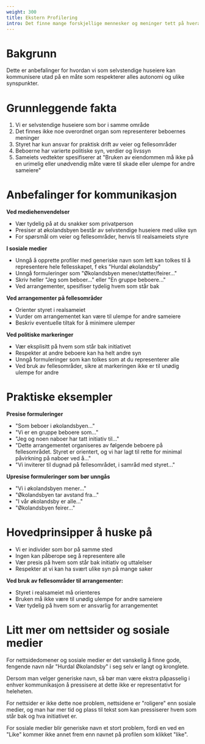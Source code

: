 ```yaml
---
weight: 300
title: Ekstern Profilering
intro: Det finne mange forskjellige mennesker og meninger tett på hverandre i økolandsbyen.
---
```


# Bakgrunn

Dette er anbefalinger for hvordan vi som selvstendige huseiere kan kommunisere utad på en måte som respekterer alles autonomi og ulike synspunkter.

# Grunnleggende fakta

1. Vi er selvstendige huseiere som bor i samme område
2. Det finnes ikke noe overordnet organ som representerer beboernes meninger
3. Styret har kun ansvar for praktisk drift av veier og fellesområder
4. Beboerne har varierte politiske syn, verdier og livssyn
5. Sameiets vedtekter spesifiserer at "Bruken av eiendommen må ikke på en urimelig eller unødvendig måte være til skade eller ulempe for andre sameiere"

# Anbefalinger for kommunikasjon

**Ved mediehenvendelser**

- Vær tydelig på at du snakker som privatperson
- Presiser at økolandsbyen består av selvstendige huseiere med ulike syn
- For spørsmål om veier og fellesområder, henvis til realsameiets styre

**I sosiale medier**

- Unngå å opprette profiler med generiske navn som lett kan tolkes til å representere hele fellesskapet, f eks "Hurdal økolandsby"
- Unngå formuleringer som "Økolandsbyen mener/støtter/feirer..."
- Skriv heller "Jeg som beboer..." eller "En gruppe beboere..."
- Ved arrangementer, spesifiser tydelig hvem som står bak

**Ved arrangementer på fellesområder**

- Orienter styret i realsameiet
- Vurder om arrangementet kan være til ulempe for andre sameiere
- Beskriv eventuelle tiltak for å minimere ulemper

**Ved politiske markeringer**

- Vær eksplisitt på hvem som står bak initiativet
- Respekter at andre beboere kan ha helt andre syn
- Unngå formuleringer som kan tolkes som at du representerer alle
- Ved bruk av fellesområder, sikre at markeringen ikke er til unødig ulempe for andre

# Praktiske eksempler

**Presise formuleringer**

- "Som beboer i økolandsbyen..."
- "Vi er en gruppe beboere som..."
- "Jeg og noen naboer har tatt initiativ til..."
- "Dette arrangementet organiseres av følgende beboere på fellesområdet. Styret er orientert, og vi har lagt til rette for minimal påvirkning på naboer ved å..."
- "Vi inviterer til dugnad på fellesområdet, i samråd med styret..."

**Upresise formuleringer som bør unngås**

- "Vi i økolandsbyen mener..."
- "Økolandsbyen tar avstand fra..."
- "I vår økolandsby er alle..."
- "Økolandsbyen feirer..."

# Hovedprinsipper å huske på

- Vi er individer som bor på samme sted
- Ingen kan påberope seg å representere alle
- Vær presis på hvem som står bak initiativ og uttalelser
- Respekter at vi kan ha svært ulike syn på mange saker
  
**Ved bruk av fellesområder til arrangementer:**

- Styret i realsameiet må orienteres
- Bruken må ikke være til unødig ulempe for andre sameiere
- Vær tydelig på hvem som er ansvarlig for arrangementet

# Litt mer om nettsider og sosiale medier

For nettsidedomener og sosiale medier er det vanskelig å finne gode, fengende navn når "Hurdal Økolandsby" i seg selv er langt og kronglete.

Dersom man velger generiske navn, så bør man være ekstra påpasselig i enhver kommunikasjon å pressisere at dette ikke er representativt for heleheten.

For nettsider er ikke dette noe problem, nettsidene er "roligere" enn sosiale medier, og man har mer tid og plass til tekst som kan pressiserer hvem som står bak og hva initiativet er.

For sosiale medier blir generiske navn et stort problem, fordi en ved en "Like" kommer ikke annet frem enn navnet på profilen som klikket "like". 
